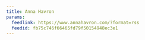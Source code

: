 ```yaml
---
title: Anna Havron
params:
  feedlink: https://www.annahavron.com/?format=rss
  feedid: fb75c746f66465fd79f50154948ec3e1
---
```

